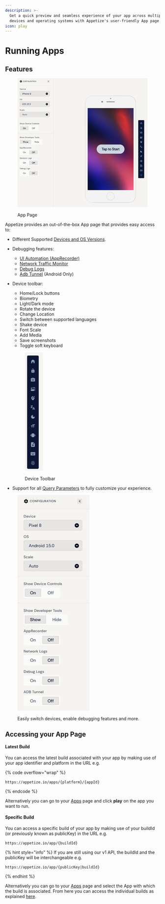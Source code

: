 ```yaml
---
description: >-
  Get a quick preview and seamless experience of your app across multiple
  devices and operating systems with Appetize's user-friendly App page.
icon: play
---
```


# Running Apps

## Features

<figure><img src="../../.gitbook/assets/Screenshot 2025-03-21 111738.png" alt=""><figcaption><p>App Page</p></figcaption></figure>

Appetize provides an out-of-the-box App page that provides easy access to:

* Different Supported [Devices and OS Versions](../../features/devices-and-os-versions.md).
* Debugging features:
  * [UI Automation (AppRecorder)](../../features/ui-automation.md)
  * [Network Traffic Monitor](../../features/network-traffic-monitor.md)
  * [Debug Logs](../../features/debug-logs.md)
  * [Adb Tunnel](../../features/advanced-features/android/adb-tunnel.md) (Android Only)
*   Device toolbar:

    * Home/Lock buttons
    * Biometry
    * Light/Dark mode
    * Rotate the device
    * Change Location
    * Switch between supported languages
    * Shake device
    * Font Scale
    * Add Media
    * Save screenshots
    * Toggle soft keyboard

    <figure><img src="../../.gitbook/assets/image (1) (1).png" alt=""><figcaption><p>Device Toolbar</p></figcaption></figure>
* Support for all [Query Parameters](../query-params-reference.md) to fully customize your experience.

<figure><img src="../../.gitbook/assets/Screenshot 2025-03-21 112110.png" alt=""><figcaption><p>Easily switch devices, enable debugging features and more.</p></figcaption></figure>

## Accessing your App Page

#### Latest Build

You can access the latest build associated with your app by making use of your app identifier and platform in the URL e.g.

{% code overflow="wrap" %}
```url
https://appetize.io/apps/{platform}/{appId}
```
{% endcode %}

Alternatively you can go to your [Apps](https://appetize.io/apps) page and click **play** on the app you want to run.

#### Specific Build

You can access a specific build of your app by making use of your buildId (or previously known as publicKey) in the URL e.g.

```
https://appetize.io/app/{buildId}
```

{% hint style="info" %}
If you are still using our v1 API, the buildId and the publicKey will be interchangeable e.g.

```
https://appetize.io/app/{publicKey|buildId}
```
{% endhint %}

Alternatively you can go to your [Apps](https://appetize.io/apps) page and select the App with which the build is associated. From here you can access the individual builds as explained [here](listing-apps.md#app-builds-page).
